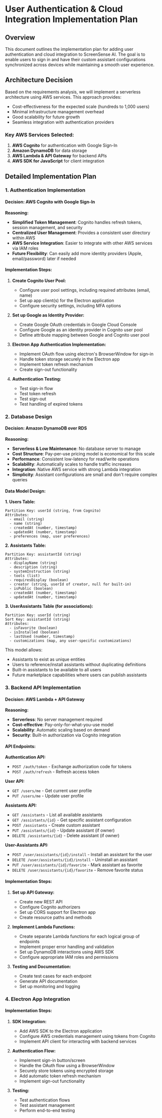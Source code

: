 # User Authentication & Cloud Integration Implementation Plan

## Overview

This document outlines the implementation plan for adding user authentication and cloud integration to ScreenSense AI. The goal is to enable users to sign in and have their custom assistant configurations synchronized across devices while maintaining a smooth user experience.

## Architecture Decision

Based on the requirements analysis, we will implement a serverless architecture using AWS services. This approach provides:

- Cost-effectiveness for the expected scale (hundreds to 1,000 users)
- Minimal infrastructure management overhead
- Good scalability for future growth
- Seamless integration with authentication providers

### Key AWS Services Selected:

1. **AWS Cognito** for authentication with Google Sign-In
2. **Amazon DynamoDB** for data storage
3. **AWS Lambda & API Gateway** for backend APIs
4. **AWS SDK for JavaScript** for client integration

## Detailed Implementation Plan

### 1. Authentication Implementation

#### Decision: AWS Cognito with Google Sign-In

**Reasoning:**

- **Simplified Token Management**: Cognito handles refresh tokens, session management, and security
- **Centralized User Management**: Provides a consistent user directory within AWS
- **AWS Service Integration**: Easier to integrate with other AWS services via IAM roles
- **Future Flexibility**: Can easily add more identity providers (Apple, email/password) later if needed

#### Implementation Steps:

1. **Create Cognito User Pool:**

   - Configure user pool settings, including required attributes (email, name)
   - Set up app client(s) for the Electron application
   - Configure security settings, including MFA options

2. **Set up Google as Identity Provider:**

   - Create Google OAuth credentials in Google Cloud Console
   - Configure Google as an identity provider in Cognito user pool
   - Define attribute mapping between Google and Cognito user pool

3. **Electron App Authentication Implementation:**

   - Implement OAuth flow using electron's BrowserWindow for sign-in
   - Handle token storage securely in the Electron app
   - Implement token refresh mechanism
   - Create sign-out functionality

4. **Authentication Testing:**
   - Test sign-in flow
   - Test token refresh
   - Test sign-out
   - Test handling of expired tokens

### 2. Database Design

#### Decision: Amazon DynamoDB over RDS

**Reasoning:**

- **Serverless & Low Maintenance**: No database server to manage
- **Cost Structure**: Pay-per-use pricing model is economical for this scale
- **Performance**: Consistent low-latency for read/write operations
- **Scalability**: Automatically scales to handle traffic increases
- **Integration**: Native AWS service with strong Lambda integration
- **Simplicity**: Assistant configurations are small and don't require complex queries

#### Data Model Design:

**1. Users Table:**

```
Partition Key: userId (string, from Cognito)
Attributes:
  - email (string)
  - name (string)
  - createdAt (number, timestamp)
  - updatedAt (number, timestamp)
  - preferences (map, user preferences)
```

**2. Assistants Table:**

```
Partition Key: assistantId (string)
Attributes:
  - displayName (string)
  - description (string)
  - systemInstruction (string)
  - tools (list)
  - requiresDisplay (boolean)
  - creator (string, userId of creator, null for built-in)
  - isPublic (boolean)
  - createdAt (number, timestamp)
  - updatedAt (number, timestamp)
```

**3. UserAssistants Table (for associations):**

```
Partition Key: userId (string)
Sort Key: assistantId (string)
Attributes:
  - isFavorite (boolean)
  - isInstalled (boolean)
  - lastUsed (number, timestamp)
  - customizations (map, any user-specific customizations)
```

This model allows:

- Assistants to exist as unique entities
- Users to reference/install assistants without duplicating definitions
- Built-in assistants to be available to all users
- Future marketplace capabilities where users can publish assistants

### 3. Backend API Implementation

#### Decision: AWS Lambda + API Gateway

**Reasoning:**

- **Serverless**: No server management required
- **Cost-effective**: Pay-only-for-what-you-use model
- **Scalability**: Automatic scaling based on demand
- **Security**: Built-in authorization via Cognito integration

#### API Endpoints:

**Authentication API:**

- `POST /auth/token` - Exchange authorization code for tokens
- `POST /auth/refresh` - Refresh access token

**User API:**

- `GET /users/me` - Get current user profile
- `PUT /users/me` - Update user profile

**Assistants API:**

- `GET /assistants` - List all available assistants
- `GET /assistants/{id}` - Get specific assistant configuration
- `POST /assistants` - Create custom assistant
- `PUT /assistants/{id}` - Update assistant (if owner)
- `DELETE /assistants/{id}` - Delete assistant (if owner)

**User-Assistants API:**

- `POST /user/assistants/{id}/install` - Install an assistant for the user
- `DELETE /user/assistants/{id}/install` - Uninstall an assistant
- `PUT /user/assistants/{id}/favorite` - Mark assistant as favorite
- `DELETE /user/assistants/{id}/favorite` - Remove favorite status

#### Implementation Steps:

1. **Set up API Gateway:**

   - Create new REST API
   - Configure Cognito authorizers
   - Set up CORS support for Electron app
   - Create resource paths and methods

2. **Implement Lambda Functions:**

   - Create separate Lambda functions for each logical group of endpoints
   - Implement proper error handling and validation
   - Set up DynamoDB interactions using AWS SDK
   - Configure appropriate IAM roles and permissions

3. **Testing and Documentation:**
   - Create test cases for each endpoint
   - Generate API documentation
   - Set up monitoring and logging

### 4. Electron App Integration

#### Implementation Steps:

1. **SDK Integration:**

   - Add AWS SDK to the Electron application
   - Configure AWS credentials management using tokens from Cognito
   - Implement API client for interacting with backend services

2. **Authentication Flow:**

   - Implement sign-in button/screen
   - Handle the OAuth flow using a BrowserWindow
   - Securely store tokens using encrypted storage
   - Add automatic token refresh mechanism
   - Implement sign-out functionality

3. **Testing:**
   - Test authentication flows
   - Test assistant management
   - Perform end-to-end testing
